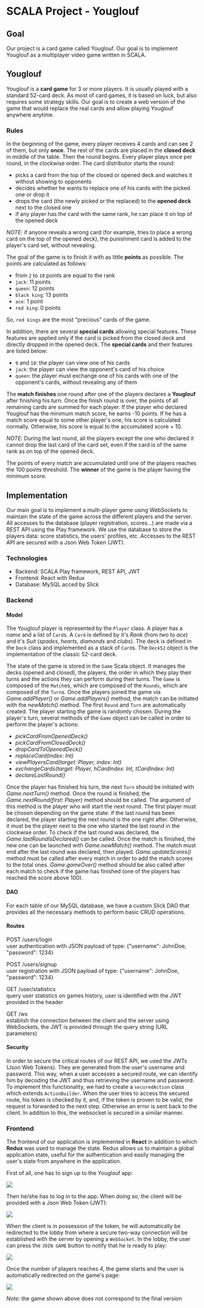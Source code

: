 # SCALA Project - Youglouf

## Goal
Our project is a card game called Youglouf. Our goal is to implement Youglouf as a multiplayer video game written in SCALA.

## Youglouf
Youglouf is a __card game__ for 3 or more players.
It is usually played with a standard 52-card deck.
As most of card games, it is based on luck, but also requires some strategy skills.
Our goal is to create a web version of the game that would replace the real cards and allow playing Youglouf anywhere anytime.

### Rules
In the beginning of the game, every player receives 4 cards and can see 2 of them, but only __once__.
The rest of the cards are placed in the __closed deck__ in middle of the table.
Then the round begins. Every player plays once per round, in the clockwise order.
The card distributor starts the round:
* picks a card from the top of the closed or opened deck and watches it without showing to opponents
* decides whether he wants to replace one of his cards with the picked one or drop it
* drops the card (the newly picked or the replaced) to the __opened deck__ next to the closed one
* if any player has the card with the same rank, he can place it on top of the opened deck

*NOTE*:  if anyone reveals a wrong card (for example, tries to place a wrong card on the top of the opened deck), the punishment card is added to the player's card set, without revealing.

The goal of the game is to finish it with as little __points__ as possible.
The points are calculated as follows:

* from `2` to `10` points are equal to the rank
* `jack`: 11 points
* `queen`: 12 points
* `black king`: 13 points
* `ace`: 1 point
* `red king`: 0 points

So, `red kings` are the most "precious" cards of the game.

In addition, there are several __special cards__ allowing special features.
These features are applied only if the card is picked from the closed deck and directly dropped in the opened deck.
The __special cards__ and their features are listed below:

* `9` and `10`: the player can view one of his cards
* `jack`: the player can view the opponent's card of his choice
* `queen`: the player must exchange one of his cards with one of the opponent's cards, without revealing any of them

The __match finishes__ one round after one of the players declares a __Youglouf__ after finishing his turn.
Once the finish round is over, the points of all remaining cards are summed for each player.
If the player who declared Youglouf has the minimum match score, he earns -10 points.
If he has a match score equal to some other player's one, his score is calculated normally.
Otherwise, his score is equal to the accumulated score + 10.

*NOTE*: During the last round, all the players except the one who declared it cannot drop the last card of the card set, even if the card is of the same rank as on top of the opened deck.

The points of every match are accumulated until one of the players reaches the 100 points threshold.
The __winner__ of the game is the player having the minimum score.

## Implementation
Our main goal is to implement a multi-player game using WebSockets to maintain the state of the game across the different players and the server.
All accesses to the database (player registration, scores...) are made via a REST API using the Play framework.
We use the database to store the players data: score statistics, the users' profiles, etc.
Accesses to the REST API are secured with a Json Web Token (JWT).

### Technologies
* Backend: SCALA Play framework, REST API, JWT
* Frontend: React with Redux
* Database: MySQL acced by Slick

### Backend

#### Model
The Youglouf player is represented by the `Player` class. A player has a _name_ and a list
of `Card`s. A `Card` is defined by it's _Rank_ (from _two_ to _ace_) and it's _Suit_ (_spades_, _hearts_, _diamonds_ and _clubs_). The deck is defined in the `Deck` class and implemented as a stack of `Card`s. The `Deck52` object is the implementation of the classic 52-card deck.

The state of the game is stored in the `Game` Scala object. It manages the decks (opened and closed), the players, the order in which they play their turns and the actions they can perform during their turns.
The `Game` is composed of the `Match`es, which are composed of the `Rounds`, which are composed of the `Turn`s.
Once the players joined the game via _Game.addPlayer()_ or _Game.addPlayers()_ method, the match can be initiated with the _newMatch()_ method. The first `Round` and `Turn` are automatically created. The player starting the game is randomly chosen. During the player's turn, several methods of the `Game` object can be called in order to perform the player's actions:
* _pickCardFromOpenedDeck()_
* _pickCardFromClosedDeck()_
* _dropCardToOpenedDeck()_
* _replaceCard(index: Int)_
* _viewPlayersCard(target: Player, index: Int)_
* _exchangeCards(target: Player, hCardIndex: Int, tCardIndex: Int)_
* _declareLastRound()_

Once the player has finished his turn, the next `Turn` should be initiated with _Game.nextTurn()_ method.
Once the round is finished, the _Game.nextRound(first: Player)_
method should be called. The argument of this method is the player who will start the next round. The first player must be chosen depending on the game state: if the last round has been declared, the player starting the next round is the one right after. Otherwise, it must be the player next to the one who started the last round in the clockwise order. To check if the last round was declared, the _Game.lastRoundIsDeclared()_ can be called.
Once the match is finished, the new one can be launched with _Game.newMatch()_ method. The match must end after the last round was declared, then played. _Game.updateScores()_ method must be called after every match in order to add the match scores to the total ones. _Game.gameOver()_ method should be also called after each match to check if the game has finished (one of the players has reached the score above 100).

#### DAO
For each table of our MySQL database, we have a custom Slick DAO that provides all the necessary methods to perform basic CRUD operations.

#### Routes
POST /users/login  
user authentication with JSON payload of type: {"username": JohnDoe, "password": 1234}

POST /users/signup  
user registration with JSON payload of type: {"username": JohnDoe, "password": 1234}

GET /user/statistics  
query user statistics on games history, user is identified with the JWT provided in the header

GET /ws  
establish the connection between the client and the server using WebSockets, the JWT is provided through the query string (URL parameters)

#### Security
In order to secure the critical routes of our REST API, we used the JWTs (Json Web Tokens). They are generated from the user's username and password. This way, when a user accesses a secured route, we can identify him by decoding the JWT and thus retrieving the username and password.
To implement this functionality, we had to create a `securedAction` class which extends `ActionBuilder`. When the user tries to access the secured route, his token is checked by it, and, if the token is proven to be valid, the request is forwarded to the next step. Otherwise an error is sent back to the client.
In addition to this, the websocket is secured in a similar manner.

### Frontend
The frontend of our application is implemented in **React** in addition to which **Redux** was used to manage the state. Redux allows us to maintain a global application state, useful for the authentication and easily managing the user's state from anywhere in the application.

First of all, one has to sign up to the Youglouf app:

![](./img/signup.jpg)

Then he/she has to log in to the app. When doing so, the client will be provided with a Json Web Token (JWT):

![](./img/login.jpg)

When the client is in possession of the token, he will automatically be redirected to the lobby from where a secure two-way connection will be established with the server by opening a `WebSocket`. In the lobby, the user can press the `JOIN GAME` button to notify that he is ready to play:

![](./img/lobby.jpg)

Once the number of players reaches 4, the game starts and the user is automatically redirected on the game's page:

![](./img/game.jpg)

*Note:* the game shown above does not correspond to the final version

